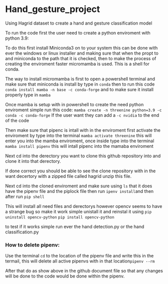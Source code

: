 # Hand_gesture_project
Using Hagrid dataset to create a hand and gesture classification model 

To run the code first the user need to create a python enviroment with python 3.9:

To do this first install Miniconda3 on to your system this can be done with ever the windows or linux installer and making sure that when the propt to and miniconda to the path that it is checked, then to make the process of creating the enviroment faster micromamba is used. This is a shell for conda.

The way to install micromamba is first to open a powershell terminal and make sure that miniconda is install by type in `conda` then to run this code `conda install mamba -n base -c conda-forge` and to make sure it install properly type in `mamba`

Once mamba is setup with in powershell to create the need python enviroment simple run this code:
`mamba create -n threenine python=3.9 -c conda -c conda-forge`
If the user want they can add a `-c nvidia` to the end of the code

Then make sure that pipenc is intall with in the enviroment first activate the enviroment by type into the terminal
`mamba activate threenine` this will enter you into the mamba enviroment, once inside type into the terminal
`mamba install pipenv` this will intall pipenc into the mamaba enviroment

Next cd into the derectory you want to clone this github repository into and clone it into that derectory.

If done correct you should be able to see the clone repository with in the want decertory with a zipped file called hagrid unzip this file.

Next cd into the cloned enviroment and make sure using `ls` that it does have the pipenv file and the piplock file then run `ipenv install`and then after run `pip shell`

This will install all need files and derectorys however opencv seems to have a strange bug so make it work simple unistall it and reinstal it using `pip uninstall opencv-python` `pip install opencv-python`

to test if it works simple run ever the hand detection.py or the hand classification.py

### How to delete pipenv:

Use the terminal `cd` to the location of the pipenv file and write this in the termail, this will delete all active pipenvs with in that location`pipenv --rm`

After that do as show above in the github document file so that any changes will be done to the code would be done within the pipenv.
